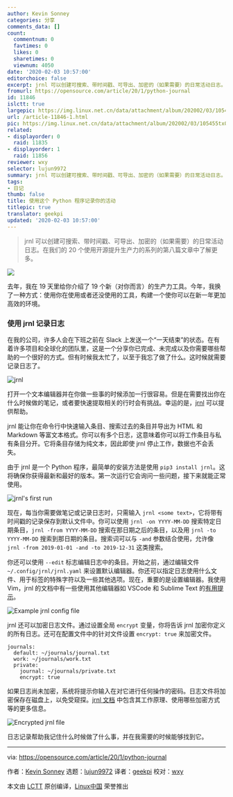 ```yaml
---
author: Kevin Sonney
categories: 分享
comments_data: []
count:
  commentnum: 0
  favtimes: 0
  likes: 0
  sharetimes: 0
  viewnum: 4050
date: '2020-02-03 10:57:00'
editorchoice: false
excerpt: jrnl 可以创建可搜索、带时间戳、可导出、加密的（如果需要）的日常活动日志。在我们的 20 个使用开源提升生产力的系列的第八篇文章中了解更多。
fromurl: https://opensource.com/article/20/1/python-journal
id: 11846
islctt: true
largepic: https://img.linux.net.cn/data/attachment/album/202002/03/105455tx03zo2pu7woyusp.jpg
url: /article-11846-1.html
pic: https://img.linux.net.cn/data/attachment/album/202002/03/105455tx03zo2pu7woyusp.jpg.thumb.jpg
related:
- displayorder: 0
  raid: 11835
- displayorder: 1
  raid: 11856
reviewer: wxy
selector: lujun9972
summary: jrnl 可以创建可搜索、带时间戳、可导出、加密的（如果需要）的日常活动日志。在我们的 20 个使用开源提升生产力的系列的第八篇文章中了解更多。
tags:
- 日记
thumb: false
title: 使用这个 Python 程序记录你的活动
titlepic: true
translator: geekpi
updated: '2020-02-03 10:57:00'
---
```



> 
> jrnl 可以创建可搜索、带时间戳、可导出、加密的（如果需要）的日常活动日志。在我们的 20 个使用开源提升生产力的系列的第八篇文章中了解更多。
> 
> 
> 


![](/data/attachment/album/202002/03/105455tx03zo2pu7woyusp.jpg)


去年，我在 19 天里给你介绍了 19 个新（对你而言）的生产力工具。今年，我换了一种方式：使用你在使用或者还没使用的工具，构建一个使你可以在新一年更加高效的环境。


### 使用 jrnl 记录日志


在我的公司，许多人会在下班之前在 Slack 上发送一个“一天结束”的状态。在有着许多项目和全球化的团队里，这是一个分享你已完成、未完成以及你需要哪些帮助的一个很好的方式。但有时候我太忙了，以至于我忘了做了什么。这时候就需要记录日志了。


![jrnl](/data/attachment/album/202002/03/105738vpgu9nhlezq9qg8b.png "jrnl")


打开一个文本编辑器并在你做一些事的时候添加一行很容易。但是在需要找出你在什么时候做的笔记，或者要快速提取相关的行时会有挑战。幸运的是，[jrnl](https://jrnl.sh/) 可以提供帮助。


jrnl 能让你在命令行中快速输入条目、搜索过去的条目并导出为 HTML 和 Markdown 等富文本格式。你可以有多个日志，这意味着你可以将工作条目与私有条目分开。它将条目存储为纯文本，因此即使 jrnl 停止工作，数据也不会丢失。


由于 jrnl 是一个 Python 程序，最简单的安装方法是使用 `pip3 install jrnl`。这将确保你获得最新和最好的版本。第一次运行它会询问一些问题，接下来就能正常使用。


![jrnl's first run](/data/attachment/album/202002/03/105743jcs85cfmc3foacfo.png "jrnl's first run")


现在，每当你需要做笔记或记录日志时，只需输入 `jrnl <some text>`，它将带有时间戳的记录保存到默认文件中。你可以使用 `jrnl -on YYYY-MM-DD` 搜索特定日期条目，`jrnl -from YYYY-MM-DD` 搜索在那日期之后的条目，以及用 `jrnl -to YYYY-MM-DD` 搜索到那日期的条目。搜索词可以与 `-and` 参数结合使用，允许像 `jrnl -from 2019-01-01 -and -to 2019-12-31` 这类搜索。


你还可以使用 `--edit` 标志编辑日志中的条目。开始之前，通过编辑文件 `~/.config/jrnl/jrnl.yaml` 来设置默认编辑器。你还可以指定日志使用什么文件、用于标签的特殊字符以及一些其他选项。现在，重要的是设置编辑器。我使用 Vim，jrnl 的文档中有一些使用其他编辑器如 VSCode 和 Sublime Text 的[有用提示](https://jrnl.sh/recipes/#external-editors)。


![Example jrnl config file](/data/attachment/album/202002/03/105749sux4ejqjx0fa2g5g.png "Example jrnl config file")


jrnl 还可以加密日志文件。通过设置全局 `encrypt` 变量，你将告诉 jrnl 加密你定义的所有日志。还可在配置文件中的针对文件设置 `encrypt: true` 来加密文件。



```
journals:
  default: ~/journals/journal.txt
  work: ~/journals/work.txt
  private:
    journal: ~/journals/private.txt
    encrypt: true
```

如果日志尚未加密，系统将提示你输入在对它进行任何操作的密码。日志文件将加密保存在磁盘上，以免受窥探。[jrnl 文档](https://jrnl.sh/encryption/) 中包含其工作原理、使用哪些加密方式等的更多信息。


![Encrypted jrnl file](/data/attachment/album/202002/03/105758e6u6k4146yybvy3v.png "Encrypted jrnl file")


日志记录帮助我记住什么时候做了什么事，并在我需要的时候能够找到它。




---


via: <https://opensource.com/article/20/1/python-journal>


作者：[Kevin Sonney](https://opensource.com/users/ksonney) 选题：[lujun9972](https://github.com/lujun9972) 译者：[geekpi](https://github.com/geekpi) 校对：[wxy](https://github.com/wxy)


本文由 [LCTT](https://github.com/LCTT/TranslateProject) 原创编译，[Linux中国](https://linux.cn/) 荣誉推出